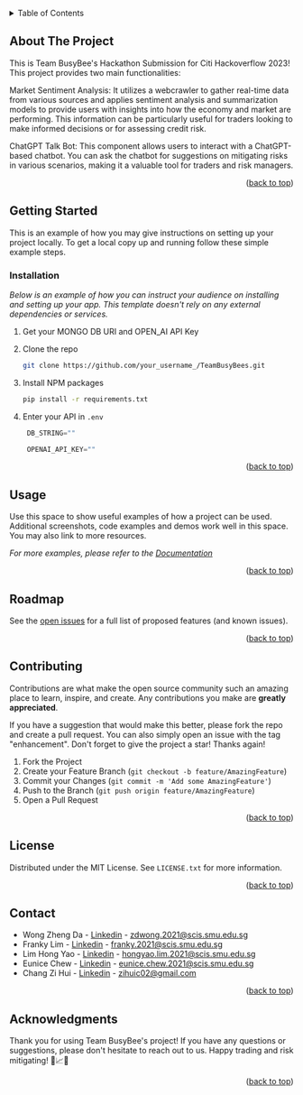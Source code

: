<a name="readme-top"></a>

<!-- TABLE OF CONTENTS -->
<details>
  <summary>Table of Contents</summary>
  <ol>
    <li>
      <a href="#about-the-project">About The Project</a>
      <ul>
      </ul>
    </li>
    <li>
      <a href="#getting-started">Getting Started</a>
      <ul>
        <li><a href="#installation">Installation</a></li>
      </ul>
    </li>
    <li><a href="#usage">Usage</a></li>
    <li><a href="#roadmap">Roadmap</a></li>
    <li><a href="#contributing">Contributing</a></li>
    <li><a href="#license">License</a></li>
    <li><a href="#contact">Contact</a></li>
    <li><a href="#acknowledgments">Acknowledgments</a></li>
  </ol>
</details>

<!-- ABOUT THE PROJECT -->

## About The Project

This is Team BusyBee's Hackathon Submission for Citi Hackoverflow 2023! This project provides two main functionalities:

Market Sentiment Analysis: It utilizes a webcrawler to gather real-time data from various sources and applies sentiment analysis and summarization models to provide users with insights into how the economy and market are performing. This information can be particularly useful for traders looking to make informed decisions or for assessing credit risk.

ChatGPT Talk Bot: This component allows users to interact with a ChatGPT-based chatbot. You can ask the chatbot for suggestions on mitigating risks in various scenarios, making it a valuable tool for traders and risk managers.

<p align="right">(<a href="#readme-top">back to top</a>)</p>

<!-- GETTING STARTED -->

## Getting Started

This is an example of how you may give instructions on setting up your project locally.
To get a local copy up and running follow these simple example steps.

### Installation

_Below is an example of how you can instruct your audience on installing and setting up your app. This template doesn't rely on any external dependencies or services._

1. Get your MONGO DB URI and OPEN_AI API Key
2. Clone the repo
   ```sh
   git clone https://github.com/your_username_/TeamBusyBees.git
   ```
3. Install NPM packages
   ```sh
   pip install -r requirements.txt
   ```
4. Enter your API in `.env`

   ```python
    DB_STRING=""

    OPENAI_API_KEY=""
   ```

<p align="right">(<a href="#readme-top">back to top</a>)</p>

<!-- USAGE EXAMPLES -->

## Usage

Use this space to show useful examples of how a project can be used. Additional screenshots, code examples and demos work well in this space. You may also link to more resources.

_For more examples, please refer to the [Documentation]()_

<p align="right">(<a href="#readme-top">back to top</a>)</p>

<!-- ROADMAP -->

## Roadmap

See the [open issues]() for a full list of proposed features (and known issues).

<p align="right">(<a href="#readme-top">back to top</a>)</p>

<!-- CONTRIBUTING -->

## Contributing

Contributions are what make the open source community such an amazing place to learn, inspire, and create. Any contributions you make are **greatly appreciated**.

If you have a suggestion that would make this better, please fork the repo and create a pull request. You can also simply open an issue with the tag "enhancement".
Don't forget to give the project a star! Thanks again!

1. Fork the Project
2. Create your Feature Branch (`git checkout -b feature/AmazingFeature`)
3. Commit your Changes (`git commit -m 'Add some AmazingFeature'`)
4. Push to the Branch (`git push origin feature/AmazingFeature`)
5. Open a Pull Request

<p align="right">(<a href="#readme-top">back to top</a>)</p>

<!-- LICENSE -->

## License

Distributed under the MIT License. See `LICENSE.txt` for more information.

<p align="right">(<a href="#readme-top">back to top</a>)</p>

<!-- CONTACT -->

## Contact

- Wong Zheng Da - [Linkedin](https://www.linkedin.com/in/zdwong/) - zdwong.2021@scis.smu.edu.sg
- Franky Lim - [Linkedin]() - franky.2021@scis.smu.edu.sg
- Lim Hong Yao - [Linkedin]() - hongyao.lim.2021@scis.smu.edu.sg
- Eunice Chew - [Linkedin](https://www.linkedin.com/in/eunicechewhuining) - eunice.chew.2021@scis.smu.edu.sg
- Chang Zi Hui - [Linkedin]() - zihuic02@gmail.com 
<p align="right">(<a href="#readme-top">back to top</a>)</p>

<!-- ACKNOWLEDGMENTS -->

## Acknowledgments

Thank you for using Team BusyBee's project! If you have any questions or suggestions, please don't hesitate to reach out to us. Happy trading and risk mitigating! 🚀📈😄

<p align="right">(<a href="#readme-top">back to top</a>)</p>
